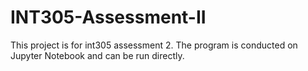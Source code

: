 # INT305-Assessment-II
This project is for int305 assessment 2. The program is conducted on Jupyter Notebook and can be run directly.
